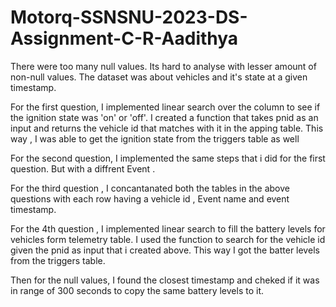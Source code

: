# Motorq-SSNSNU-2023-DS-Assignment-C-R-Aadithya

There were too many null values. Its hard to analyse with lesser amount of non-null values. 
The dataset was about vehicles and it's state at a given timestamp.

For the first question, I implemented linear search over the column to see if the ignition state was 'on' or 'off'.
I created a function that takes pnid as an input and returns the vehicle id that matches with it in the apping table. This way , I was able to get the ignition state from the triggers table as well

For the second question, I implemented the same steps that i did for the first question. But with a diffrent Event .

For the third question , I concantanated both the tables in the above questions with each row having a vehicle id , Event name and event 
timestamp.

For the 4th question , I implemented linear search to fill the battery levels for vehicles form telemetry table. I used the function to search for the vehicle id given the pnid as input that i created above. This way I got the batter levels from the triggers table.

Then for the null values, I found the closest timestamp and cheked if it was in range of 300 seconds to copy the same battery levels to it.

